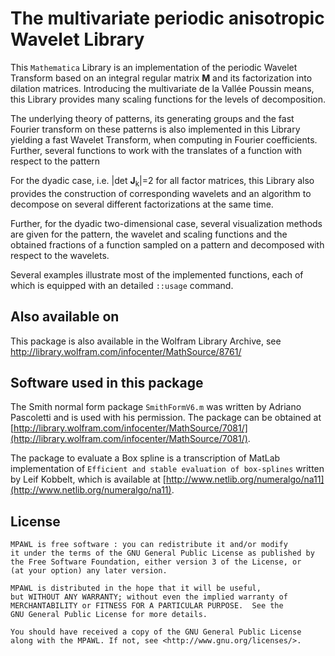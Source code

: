 # The multivariate periodic anisotropic Wavelet Library

This `Mathematica` Library is an implementation of the periodic Wavelet Transform based on an integral regular matrix __M__ and its factorization into dilation matrices. Introducing the multivariate de la Vallée Poussin means, this Library provides many scaling functions for the levels of decomposition.

The underlying theory of patterns, its generating groups and the fast Fourier transform on these patterns is also implemented in this Library yielding a fast Wavelet Transform, when computing in Fourier coefficients. Further, several functions to work with the translates of a function with respect to the pattern

For the dyadic case, i.e. |det __J__<sub>k</sub>|=2 for all factor matrices, this Library also provides the construction of corresponding wavelets and an algorithm to decompose on several different factorizations at the same time.

Further, for the dyadic two-dimensional case, several visualization methods are given for the pattern, the wavelet and scaling functions and the obtained fractions of a function sampled on a pattern and decomposed with respect to the wavelets.

Several examples illustrate most of the implemented functions, each of which is equipped with an detailed `::usage` command.

## Also available on
This package is also available in the Wolfram Library Archive, see http://library.wolfram.com/infocenter/MathSource/8761/ 

## Software used in this package
The Smith normal form package `SmithFormV6.m` was written by Adriano Pascoletti and is used with his permission. The package can be obtained at [http://library.wolfram.com/infocenter/MathSource/7081/](http://library.wolfram.com/infocenter/MathSource/7081/).

The package to evaluate a Box spline is a transcription of MatLab implementation of `Efficient and stable evaluation of box-splines` written by Leif Kobbelt, which is available at [http://www.netlib.org/numeralgo/na11](http://www.netlib.org/numeralgo/na11).

## License
    MPAWL is free software : you can redistribute it and/or modify
    it under the terms of the GNU General Public License as published by
    the Free Software Foundation, either version 3 of the License, or
    (at your option) any later version.
    
    MPAWL is distributed in the hope that it will be useful,
    but WITHOUT ANY WARRANTY; without even the implied warranty of
    MERCHANTABILITY or FITNESS FOR A PARTICULAR PURPOSE.  See the
    GNU General Public License for more details.
  
    You should have received a copy of the GNU General Public License
    along with the MPAWL. If not, see <http://www.gnu.org/licenses/>.

